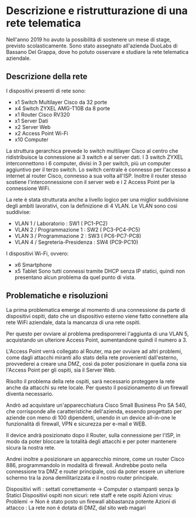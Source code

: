 # Descrizione e ristrutturazione di una rete telematica

Nell'anno 2019 ho avuto la possibilità di sostenere un mese di stage, previsto scolasticamente. 
Sono stato assegnato all'azienda DuoLabs di Bassano Del Grappa, dove ho potuto osservare e studiare la rete telematica aziendale.

## Descrizione della rete
I dispositivi presenti di rete sono:
- x1 Switch Multilayer Cisco da 32 porte
- x4 Switch ZYXEL AMG-T10B da 8 porte
- x1 Router Cisco RV320
- x1 Server Dati
- x2 Server Web
- x2 Access Point Wi-Fi
- x10 Computer

La struttura gerarchica prevede lo switch multilayer Cisco al centro che ridistribuisce la connessione ai 3 switch e al server dati.
I 3 switch ZYXEL interconnettono i 6 computer, divisi in 3 per switch, più un computer aggiuntivo per il terzo switch.
Lo switch centrale è connesso per l'accesso a internet al router Cisco, connesso a sua volta all'ISP. Inoltre il router stesso sostiene l'interconnessione con il server web e i 2 Access Point per la connessione WiFi.

La rete è stata strutturata anche a livello logico per una miglior suddivisione degli ambiti lavorativi, con la definizione di 4 VLAN.
Le VLAN sono così suddivise:
- VLAN 1 / Laboratorio : SW1 ( PC1-PC2)
- VLAN 2 / Programmazione 1 : SW2 ( PC3-PC4-PC5)
- VLAN 3 / Programmazione 2 : SW3 ( PC6-PC7-PC8)
- VLAN 4 / Segreteria-Presidenza : SW4 (PC9-PC10)

I dispositivi Wi-Fi, ovvero:
- x6 Smartphone
- x5 Tablet
Sono tutti connessi tramite DHCP senza IP statici, quindi non presentano alcun problema da quel punto di vista.

## Problematiche e risoluzioni
La prima problematica emerge al momento di una connessione da parte di dispositivi ospiti, dato che un dispositivo esterno viene fatto connettere alla rete WiFi aziendale, data la mancanza di una rete ospiti.

Per questo per ovviare al problema predisporrerei l'aggiunta di una VLAN 5, acquistando un ulteriore Access Point, aumentandone quindi il numero a 3. 

L'Access Point verrà collegato al Router, ma per ovviare ad altri problemi, come dagli attacchi miranti allo stato della rete provenienti dall'esterno, provvederei a creare una DMZ, così da poter posizionare in quella zona sia l'Access Point per gli ospiti, sia il Server Web.


Risolto il problema della rete ospiti, sarà necessario proteggere la rete anche da attacchi su rete locale. 
Per questo il posizionamento di un firewall diventa necessario.

Andrò ad acquistare un'apparecchiatura Cisco Small Business Pro SA 540, che corrisponde alle caratteristiche dell'azienda, essendo progettato per aziende con meno di 100 dipendenti, unendo in un device all-in-one le funzionalità di firewall, VPN e sicurezza per e-mail e WEB.

Il device andrà posizionato dopo il Router, sulla connessione per l'ISP, in modo da poter bloccare la totalità degli attacchi e per poter mantenere sicura la nostra rete.

Andrei inoltre a posizionare un apparecchio minore, come un router Cisco 886, 
programmandolo in modalità di firewall. Andrebbe posto nella connessione tra DMZ e router principale, così da poter essere un ulteriore schermo tra la zona demilitarizzata e il nostro router principale.


Dispositivi wifi : settati correttamente -> Computer o stampanti senza Ip Statici
Dispositivi ospiti non sicuri: rete staff e rete ospiti
Azioni virus: Problemi -> Non è stato posto un firewall abbastanza potente
Azioni di attacco : La rete non è dotata di DMZ, dal sito web magari
<!--stackedit_data:
eyJoaXN0b3J5IjpbMTMzNzQ2NTQ2NCwtMTI2NDk0NzYxNCwxOD
I3NDc5NjI1LC0xOTMxNzcxMDYxLC0xMjM5NTEwNDczLDE3Njgz
MjkzNDgsMTMxMzg2MzYyMywtMTg4ODcxOTkyMiwtMTk1MTA5NT
Q1MCwtMTQxNDg0Nzc1NiwyMDkxMjMwMTI5LC0yMDg4NzQ2NjEy
XX0=
-->